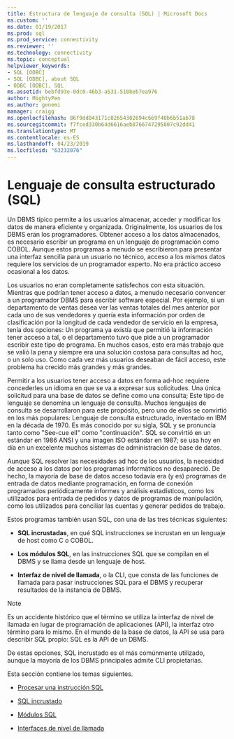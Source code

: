 ```yaml
---
title: Estructura de lenguaje de consulta (SQL) | Microsoft Docs
ms.custom: ''
ms.date: 01/19/2017
ms.prod: sql
ms.prod_service: connectivity
ms.reviewer: ''
ms.technology: connectivity
ms.topic: conceptual
helpviewer_keywords:
- SQL [ODBC]
- SQL [ODBC], about SQL
- ODBC [ODBC], SQL
ms.assetid: bebfd93e-0dc0-46b3-a531-518beb7ea976
author: MightyPen
ms.author: genemi
manager: craigg
ms.openlocfilehash: 86f9dd843171c02654302694c669f40b6b51ab78
ms.sourcegitcommit: f7fced330b64d6616aeb8766747295807c92dd41
ms.translationtype: MT
ms.contentlocale: es-ES
ms.lasthandoff: 04/23/2019
ms.locfileid: "63232076"
---
```

# <a name="structured-query-language-sql"></a>Lenguaje de consulta estructurado (SQL)
Un DBMS típico permite a los usuarios almacenar, acceder y modificar los datos de manera eficiente y organizada. Originalmente, los usuarios de los DBMS eran los programadores. Obtener acceso a los datos almacenados, es necesario escribir un programa en un lenguaje de programación como COBOL. Aunque estos programas a menudo se escribieron para presentar una interfaz sencilla para un usuario no técnico, acceso a los mismos datos requiere los servicios de un programador experto. No era práctico acceso ocasional a los datos.  
  
 Los usuarios no eran completamente satisfechos con esta situación. Mientras que podrían tener acceso a datos, a menudo necesario convencer a un programador DBMS para escribir software especial. Por ejemplo, si un departamento de ventas desea ver las ventas totales del mes anterior por cada uno de sus vendedores y quería esta información por orden de clasificación por la longitud de cada vendedor de servicio en la empresa, tenía dos opciones: Un programa ya existía que permitió la información tener acceso a tal, o el departamento tuvo que pide a un programador escribir este tipo de programa. En muchos casos, esto era más trabajo que se valió la pena y siempre era una solución costosa para consultas ad hoc, o un solo uso. Como cada vez más usuarios deseaban de fácil acceso, este problema ha crecido más grandes y más grandes.  
  
 Permitir a los usuarios tener acceso a datos en forma ad-hoc requiere concederles un idioma en que se va a expresar sus solicitudes. Una única solicitud para una base de datos se define como una consulta; Este tipo de lenguaje se denomina un lenguaje de consulta. Muchos lenguajes de consulta se desarrollaron para este propósito, pero uno de ellos se convirtió en los más populares: Lenguaje de consulta estructurado, inventado en IBM en la década de 1970. Es más conocido por su sigla, SQL y se pronuncia tanto como "See-cue ell" como "continuación". SQL se convirtió en un estándar en 1986 ANSI y una imagen ISO estándar en 1987; se usa hoy en día en un excelente muchos sistemas de administración de base de datos.  
  
 Aunque SQL resolver las necesidades ad hoc de los usuarios, la necesidad de acceso a los datos por los programas informáticos no desapareció. De hecho, la mayoría de base de datos acceso todavía era (y es) programas de entrada de datos mediante programación, en forma de conexión programados periódicamente informes y análisis estadísticos, como los utilizados para entrada de pedidos y datos de programas de manipulación, como los utilizados para conciliar las cuentas y generar pedidos de trabajo.  
  
 Estos programas también usan SQL, con una de las tres técnicas siguientes:  
  
-   **SQL incrustadas**, en qué SQL instrucciones se incrustan en un lenguaje de host como C o COBOL.  
  
-   **Los módulos SQL**, en las instrucciones SQL que se compilan en el DBMS y se llama desde un lenguaje de host.  
  
-   **Interfaz de nivel de llamada**, o la CLI, que consta de las funciones de llamada para pasar instrucciones SQL para el DBMS y recuperar resultados de la instancia de DBMS.  
  
> [!NOTE]  
>  Es un accidente histórico que el término se utiliza la interfaz de nivel de llamada en lugar de programación de aplicaciones (API), la interfaz otro término para lo mismo. En el mundo de la base de datos, la API se usa para describir SQL propio: SQL es la API de un DBMS.  
  
 De estas opciones, SQL incrustado es el más comúnmente utilizado, aunque la mayoría de los DBMS principales admite CLI propietarias.  
  
 Esta sección contiene los temas siguientes.  
  
-   [Procesar una instrucción SQL](../../odbc/reference/processing-a-sql-statement.md)  
  
-   [SQL incrustado](../../odbc/reference/embedded-sql.md)  
  
-   [Módulos SQL](../../odbc/reference/sql-modules.md)  
  
-   [Interfaces de nivel de llamada](../../odbc/reference/call-level-interfaces.md)
